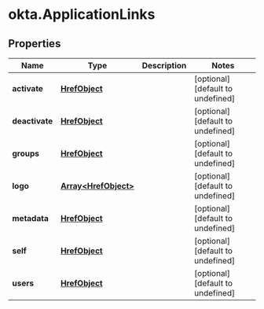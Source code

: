 # okta.ApplicationLinks

## Properties

Name | Type | Description | Notes
------------ | ------------- | ------------- | -------------
**activate** | [**HrefObject**](HrefObject.md) |  | [optional] [default to undefined]
**deactivate** | [**HrefObject**](HrefObject.md) |  | [optional] [default to undefined]
**groups** | [**HrefObject**](HrefObject.md) |  | [optional] [default to undefined]
**logo** | [**Array&lt;HrefObject&gt;**](HrefObject.md) |  | [optional] [default to undefined]
**metadata** | [**HrefObject**](HrefObject.md) |  | [optional] [default to undefined]
**self** | [**HrefObject**](HrefObject.md) |  | [optional] [default to undefined]
**users** | [**HrefObject**](HrefObject.md) |  | [optional] [default to undefined]

